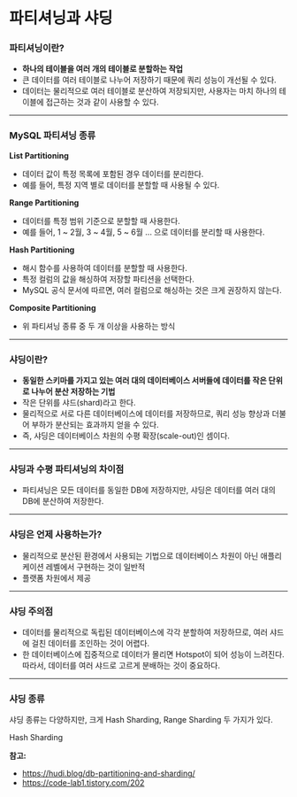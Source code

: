 # 파티셔닝과 샤딩

### **파티셔닝이란?**
- **하나의 테이블을 여러 개의 테이블로 분할하는 작업**
- 큰 데이터를 여러 테이블로 나누어 저장하기 때문에 쿼리 성능이 개선될 수 있다.
- 데이터는 물리적으로 여러 테이블로 분산하여 저장되지만, 사용자는 마치 하나의 테이블에 접근하는 것과 같이 사용할 수 있다.
---
### **MySQL 파티셔닝 종류**

**List Partitioning**
- 데이터 값이 특정 목록에 포함된 경우 데이터를 분리한다.
- 예를 들어, 특정 지역 별로 데이터를 분할할 때 사용될 수 있다.

**Range Partitioning**
- 데이터를 특정 범위 기준으로 분할할 때 사용한다.
- 예를 들어, 1 ~ 2월, 3 ~ 4월, 5 ~ 6월 ... 으로 데이터를 분리할 때 사용한다.

**Hash Partitioning**
- 해시 함수를 사용하여 데이터를 분할할 때 사용한다.
- 특정 컬럼의 값을 해싱하여 저장할 파티션을 선택한다.
- MySQL 공식 문서에 따르면, 여러 컬럼으로 해싱하는 것은 크게 권장하지 않는다.

**Composite Partitioning**
- 위 파티셔닝 종류 중 두 개 이상을 사용하는 방식
---
### **샤딩이란?**
- **동일한 스키마를 가지고 있는 여러 대의 데이터베이스 서버들에 데이터를 작은 단위로 나누어 분산 저장하는 기법**
- 작은 단위를 샤드(shard)라고 한다.
- 물리적으로 서로 다른 데이터베이스에 데이터를 저장하므로, 쿼리 성능 향상과 더불어 부하가 분산되는 효과까지 얻을 수 있다.
- 즉, 샤딩은 데이터베이스 차원의 수평 확장(scale-out)인 셈이다.
---
### **샤딩과 수평 파티셔닝의 차이점**
- 파티셔닝은 모든 데이터를 동일한 DB에 저장하지만, 샤딩은 데이터를 여러 대의 DB에 분산하여 저장한다.

---
### **샤딩은 언제 사용하는가?**
- 물리적으로 분산된 환경에서 사용되는 기법으로 데이터베이스 차원이 아닌 애플리케이션 레벨에서 구현하는 것이 일반적
- 플랫폼 차원에서 제공
---
### **샤딩 주의점**
- 데이터를 물리적으로 독립된 데이터베이스에 각각 분할하여 저장하므로, 여러 샤드에 걸친 데이터를 조인하는 것이 어렵다.
- 한 데이터베이스에 집중적으로 데이터가 몰리면 Hotspot이 되어 성능이 느려진다. 따라서, 데이터를 여러 샤드로 고르게 분배하는 것이 중요하다.
---
### **샤딩 종류**
샤딩 종류는 다양하지만, 크게 Hash Sharding, Range Sharding 두 가지가 있다.

Hash Sharding 



**참고:**
- https://hudi.blog/db-partitioning-and-sharding/
- https://code-lab1.tistory.com/202

